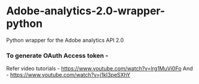 # Adobe-analytics-2.0-wrapper-python
Python wrapper for the Adobe analytics API 2.0

### To generate OAuth Access token -
Refer video tutorials - https://www.youtube.com/watch?v=lrg1MuVi0Fo 
And - https://www.youtube.com/watch?v=j1kI3peSXhY
